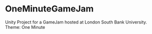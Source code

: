 # OneMinuteGameJam
Unity Project for a GameJam hosted at London South Bank University. Theme: One Minute

